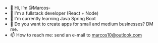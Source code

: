 - 👋 Hi, I’m @Marcos-
- 👀 I'm a fullstack developer (React + Node)
- 🌱 I'm currently learning Java Spring Boot
- 💞️ Do you want to create apps for small and medium businesses? DM me.
- 📫 How to reach me: send an e-mail to marcos10@outlook.com

<!---
Marcos-/Marcos- is a ✨ special ✨ repository because its `README.md` (this file) appears on your GitHub profile.
You can click the Preview link to take a look at your changes.
--->
